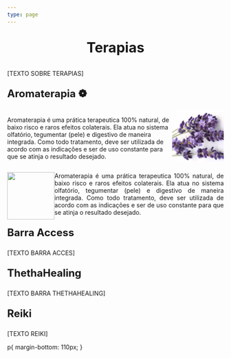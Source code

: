 ```yaml
---
type: page
---
```



<p style=" font-size:24pt; font-weight:bold; text-align:center "> Terapias </p> 


[TEXTO SOBRE TERAPIAS]

<p style=" font-size:18pt; font-weight:bold; "> Aromaterapia   &#10049;</p> 


<div style="display:left; flex-direction:column">
    <div style="display:flex; justify-content: space-between;">
        <p>
            Aromaterapia é uma prática terapeutica 100% natural, de baixo risco e raros efeitos colaterais. Ela atua no sistema olfatório, tegumentar (pele) e digestivo de maneira integrada. Como todo tratamento, deve ser utilizada de acordo com as indicações e ser de uso constante para que se atinja o resultado desejado.
        </p>
        <img width="120" height="120" src="https://raw.githubusercontent.com/CONEXAOSHANTY/conexaoshanty.github.io/master/imagens/imagem_lavanda.png">
 </div>

<p style="text-align:justify"> <img style="float:left" width="110" height="110" src="https://image.flaticon.com/icons/svg/90/90031.svg">
Aromaterapia é uma prática terapeutica 100% natural, de baixo risco e raros efeitos colaterais. Ela atua no sistema olfatório, tegumentar (pele) e digestivo de maneira integrada. Como todo tratamento, deve ser utilizada de acordo com as indicações e ser de uso constante para que se atinja o resultado desejado.
</p>



<p style=" font-size:18pt; font-weight:bold;"> Barra Access </p> 

<p> [TEXTO BARRA ACCES] </p> 

<p style=" font-size:18pt; font-weight:bold; "> ThethaHealing </p>

<p> [TEXTO BARRA THETHAHEALING] </p> 

<p style=" font-size:18pt; font-weight:bold; ">  Reiki </p> 


<p> [TEXTO REIKI] </p> 


p{
  margin-bottom: 110px;
}
